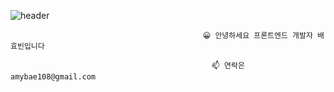 ![header](https://capsule-render.vercel.app/api?type=waving&color=auto&height=250&section=header&text=hyobinBae&fontSize=75)
 
                                               😀 안녕하세요 프론트엔드 개발자 배효빈입니다

                                                 📫 연락은 amybae108@gmail.com 
